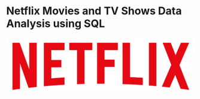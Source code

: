 # Netflix Movies and TV Shows Data Analysis using SQL

![Netflix Logo](https://github.com/HemalathaBalakumar024/netflix_sql_project/blob/main/logo.png)
